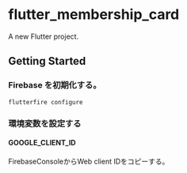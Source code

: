 # flutter_membership_card

A new Flutter project.

## Getting Started

### Firebase を初期化する。
```shell
flutterfire configure
```

### 環境変数を設定する
#### GOOGLE_CLIENT_ID
FirebaseConsoleからWeb client IDをコピーする。